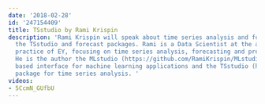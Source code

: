 ```yaml
---
date: '2018-02-28'
id: '247154409'
title: TSstudio by Rami Krispin
description: 'Rami Krispin will speak about time series analysis and forecasting with
  the TSstudio and forecast packages. Rami is a Data Scientist at the advanced analytics
  practice of EY, focusing on time series analysis, forecasting and predictive analysis.
  He is the author the MLstudio (https://github.com/RamiKrispin/MLstudio) a shiny
  based interface for machine learning applications and the TSstudio (https://github.com/RamiKrispin/TSstudio)
  package for time series analysis. '
videos:
- 5CcmN_GUfbU
---
```


